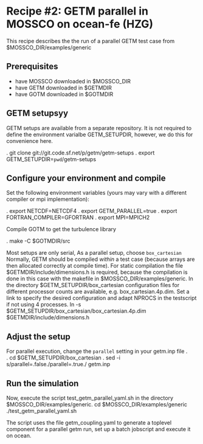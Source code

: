 # Recipe #2: GETM parallel in MOSSCO on ocean-fe (HZG)

This recipe describes the the run of a parallel GETM test case from $MOSSCO_DIR/examples/generic

## Prerequisites
- have MOSSCO downloaded in $MOSSCO_DIR
- have GETM downloaded in $GETMDIR
- have GOTM downloaded in $GOTMDIR

## GETM setupsyy
GETM setups are available from a separate repository.  It is not required to define the environment varialbe GETM_SETUPDIR, however, we do this for convenience here.

.  git clone git://git.code.sf.net/p/getm/getm-setups
.  export GETM_SETUPDIR=`pwd`/getm-setups

## Configure your environment and compile

Set the following environment variables (yours may vary with a different compiler or mpi implementation):

.  export NETCDF=NETCDF4
.  export GETM_PARALLEL=true
.  export FORTRAN_COMPILER=GFORTRAN
.  export MPI=MPICH2

Compile GOTM to get the turbulence library

.  make -C $GOTMDIR/src

Most setups are only serial, As a parallel setup, choose  `box_cartesian`
Normally, GETM should be compiled *within* a test case (because arrays are then allocated correctly at compile time).
For static compilation the file $GETMDIR/include/dimensions.h is required, because the compilation is done in this case with the makefile in $MOSSCO_DIR/examples/generic.
In the directory $GETM_SETUPDIR/box_cartesian configuration files for different processor counts are available, e.g. box_cartesian.4p.dim. Set a link to specify the desired configuration and adapt NPROCS in the testscript if not using 4 processes.
	ln -s $GETM_SETUPDIR/box_cartesian/box_cartesian.4p.dim $GETMDIR/include/dimensions.h

## Adjust the setup

For parallel execution, change the `parallel` setting in your getm.inp file
.  
.  cd $GETM_SETUPDIR/box_cartesian
.  sed -i s/parallel=.false./parallel=.true./ getm.inp

## Run the simulation
Now, execute the script test_getm_parallel_yaml.sh in the directory $MOSSCO_DIR/examples/generic.
	cd $MOSSCO_DIR/examples/generic
	./test_getm_parallel_yaml.sh

The script uses the file getm_coupling.yaml to generate a toplevel component for a parallel getm run, set up a batch jobscript and execute it on ocean.
